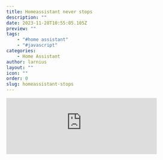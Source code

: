 ```yaml
---
title: Homeassistant never stops
description: ""
date: 2023-11-28T10:55:05.105Z
preview: ""
tags:
    - "#home assistant"
    - "#javascript"
categories:
    - Home Assistant
author: larnius
layout: ""
icon: ""
order: 0
slug: homeassistant-stops
---
```

<iframe src="https://mastodontech.de/@larnius/111487830640561463/embed" class="mastodon-embed" style="max-width: 100%; border: 0" width="400" allowfullscreen="allowfullscreen"></iframe><script src="https://mastodontech.de/embed.js" async="async"></script>